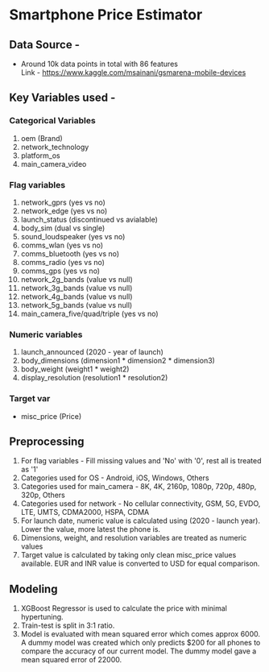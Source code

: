 # Smartphone Price Estimator

## Data Source - 
- Around 10k data points in total with 86 features <br>
Link - https://www.kaggle.com/msainani/gsmarena-mobile-devices

## Key Variables used - 
### Categorical Variables
1. oem (Brand)
2. network_technology
3. platform_os
4. main_camera_video

### Flag variables
1. network_gprs (yes vs no)
2. network_edge (yes vs no)
3. launch_status (discontinued vs avialable)
4. body_sim (dual vs single)
5. sound_loudspeaker (yes vs no)
6. comms_wlan (yes vs no)
7. comms_bluetooth (yes vs no)
8. comms_radio (yes vs no)
9. comms_gps (yes vs no)
10. network_2g_bands (value vs null)
11. network_3g_bands (value vs null)
12. network_4g_bands (value vs null)
13. network_5g_bands (value vs null)
14. main_camera_five/quad/triple (yes vs no)

### Numeric variables 
1. launch_announced (2020 - year of launch)
2. body_dimensions (dimension1 * dimension2 * dimension3)
3. body_weight (weight1 * weight2)
4. display_resolution (resolution1 * resolution2)

### Target var 
- misc_price (Price)


## Preprocessing
1. For flag variables - Fill missing values and 'No' with '0', rest all is treated as '1'
2. Categories used for OS - Android, iOS, Windows, Others
3. Categories used for main_camera - 8K, 4K, 2160p, 1080p, 720p, 480p, 320p, Others
4. Categories used for network - No cellular connectivity, GSM, 5G,	EVDO, LTE, UMTS, CDMA2000, HSPA, CDMA
5. For launch date, numeric value is calculated using (2020 - launch year). Lower the value, more latest the phone is.
6. Dimensions, weight, and resolution variables are treated as numeric values
7. Target value is calculated by taking only clean misc_price values available. EUR and INR value is converted to USD for equal comparison.

## Modeling
1. XGBoost Regressor is used to calculate the price with minimal hypertuning.
2. Train-test is split in 3:1 ratio.
3. Model is evaluated with mean squared error which comes approx 6000. A dummy model was created which only predicts $200 for all phones to compare the accuracy of our current model. The dummy model gave a mean squared error of 22000.
